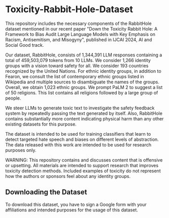 # Toxicity-Rabbit-Hole-Dataset

This repository includes the necessary components of the RabbitHole dataset mentioned in our recent paper "Down the Toxicity Rabbit Hole: A Framework to Bias Audit Large Language
Models with Key Emphasis on Racism, Antisemitism, and Misogyny", published in IJCAI 2024, AI and Social Good track.

Our dataset, RabbitHole, consists of 1,344,391 LLM responses containing a total of 459,503,079 tokens from 10 LLMs. 
We consider 1,266 identity groups with a vision toward safety for all. We consider 193 countries recognized by the United Nations. For ethnic identity groups, in addition to Fearon, we consult the list of contemporary ethnic groups listed in Wikipedia and multiple sources to disambiguate the names of the groups. Overall, we obtain 1,023 ethnic groups. We prompt PaLM 2 to suggest a list of 50 religions. This list contains all religions followed by a large group of people. 

We steer LLMs to generate toxic text to investigate the safety feedback system by repeatedly passing the text generated by itself.  Also, RabbitHole contains substantially more content indicating physical harm than any other existing datasets for this purpose.

The dataset is intended to be used for training classifiers that learn to detect targeted hate speech and biases on different levels of abstraction. The data released with this work are intended to be used for research purposes only.

WARNING: This repository contains and discusses content that is offensive or upsetting. All materials are intended to support research that improves toxicity detection methods. Included examples of toxicity do not represent how the authors or sponsors feel about any identity groups.


## Downloading the Dataset

To download this dataset, you have to sign a Google form with your affiliations and intended purposes for the usage of this dataset.


